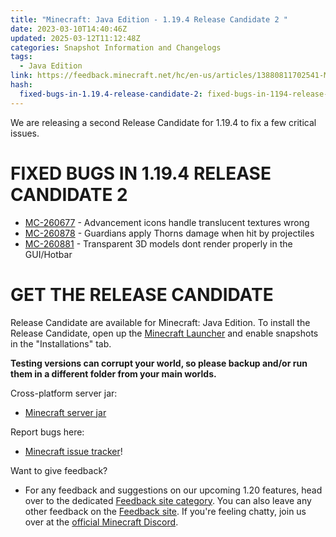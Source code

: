 ```yaml
---
title: "Minecraft: Java Edition - 1.19.4 Release Candidate 2 "
date: 2023-03-10T14:40:46Z
updated: 2025-03-12T11:12:48Z
categories: Snapshot Information and Changelogs
tags:
  - Java Edition
link: https://feedback.minecraft.net/hc/en-us/articles/13880811702541-Minecraft-Java-Edition-1-19-4-Release-Candidate-2
hash:
  fixed-bugs-in-1.19.4-release-candidate-2: fixed-bugs-in-1194-release-candidate-2
---
```


We are releasing a second Release Candidate for 1.19.4 to fix a few critical issues.

# FIXED BUGS IN 1.19.4 RELEASE CANDIDATE 2

- [MC-260677](https://bugs.mojang.com/browse/MC-260677) - Advancement icons handle translucent textures wrong
- [MC-260878](https://bugs.mojang.com/browse/MC-260878) - Guardians apply Thorns damage when hit by projectiles
- [MC-260881](https://bugs.mojang.com/browse/MC-260881) - Transparent 3D models dont render properly in the GUI/Hotbar

# GET THE RELEASE CANDIDATE

Release Candidate are available for Minecraft: Java Edition. To install the Release Candidate, open up the [Minecraft Launcher](https://www.minecraft.net/download.html) and enable snapshots in the "Installations" tab.

**Testing versions can corrupt your world, so please backup and/or run them in a different folder from your main worlds.**

Cross-platform server jar:

- [Minecraft server jar](https://piston-data.mojang.com/v1/objects/8abd7d9568385ade54cdd8bf77306e637482711b/server.jar)

Report bugs here:

- [Minecraft issue tracker](https://bugs.mojang.com/projects/MC/summary)!

Want to give feedback?

- For any feedback and suggestions on our upcoming 1.20 features, head over to the dedicated [Feedback site category](https://aka.ms/MC120Feedback). You can also leave any other feedback on the [Feedback site](https://aka.ms/JavaSnapshotFeedback). If you're feeling chatty, join us over at the [official Minecraft Discord](https://discordapp.com/invite/minecraft).
